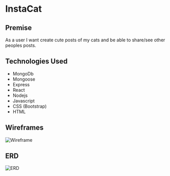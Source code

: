 # InstaCat 

## Premise
As a user I want create cute posts of my cats and be able to share/see other peoples posts.

## Technologies Used
* MongoDb
* Mongoose
* Express
* React
* Nodejs
* Javascript
* CSS (Bootstrap)
* HTML

## Wireframes
![Wireframe](https://imgur.com/a/RL62k6V)

## ERD
![ERD](https://imgur.com/a/oipmc9u)